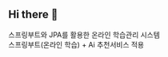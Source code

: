 ## Hi there 👋

스프링부트와 JPA를 활용한 온라인 학습관리 시스템<br />
스프링부트(온라인 학습) + Ai 추천서비스 적용
<!--
**gane2e/gane2e** is a ✨ _special_ ✨ repository because its `README.md` (this file) appears on your GitHub profile.

Here are some ideas to get you started:

- 🔭 I’m currently working on ...
- 🌱 I’m currently learning ...
- 👯 I’m looking to collaborate on ...
- 🤔 I’m looking for help with ...
- 💬 Ask me about ...
- 📫 How to reach me: ...
- 😄 Pronouns: ...
- ⚡ Fun fact: ...
-->

